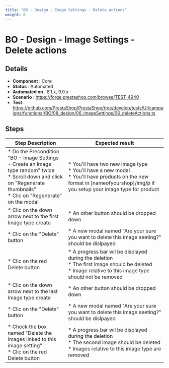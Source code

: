 ```yaml
---
title: "BO - Design - Image Settings - Delete actions"
weight: 6
---
```


# BO - Design - Image Settings - Delete actions
## Details
* **Component** : Core
* **Status** : Automated
* **Automated on** : 8.1.x, 9.0.x
* **Scenario** : https://forge.prestashop.com/browse/TEST-4940
* **Test** : https://github.com/PrestaShop/PrestaShop/tree/develop/tests/UI/campaigns/functional/BO/08_design/06_imageSettings/06_deleteActions.ts

## Steps
| Step Description | Expected result |
| ----- | ----- |
| * Do the Precondition "BO - Image Settings - Create an Image type random" twice<br> * Scroll down and click on "Regenerate thumbnails"<br> * Clic on "Regenerate" on the modal | * You'll have two new image type<br> * You'll have a new modal <br> * You'll have products on the new format in [nameofyourshop]/img/p if you setup your image type for product |
| * Clic on the down arrow next to the first Image type create | * An other button should be dropped down |
| * Clic on the "Delete" button | * A new modal named "Are your sure you want to delete this image seeting?" should be dislpayed |
| * Clic on the red Delete button | * A progress bar wil be displayed during the deletion <br> * The first image should be deleted<br> * Image relative to this image type should not be removed |
| * Clic on the down arrow next to the last Image type create | * An other button should be dropped down |
| * Clic on the "Delete" button | * A new modal named "Are your sure you want to delete this image seeting?" should be dislpayed |
| * Check the box named "Delete the images linked to this image setting"<br> * Clic on the red Delete button | * A progress bar wil be displayed during the deletion <br> * The second image should be deleted<br> * Images relative to this image type are removed |
